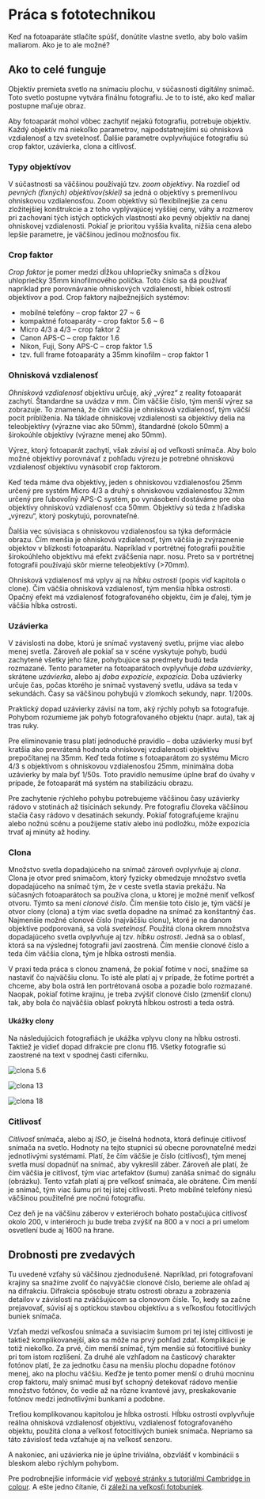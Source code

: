 Práca s fototechnikou
=====================

Keď na fotoaparáte stlačíte spúšť, donútite vlastne svetlo, aby bolo vaším maliarom. Ako je to ale možné?

Ako to celé funguje
-------------------

Objektív premieta svetlo na snímaciu plochu, v súčasnosti digitálny snímač. Toto svetlo postupne vytvára finálnu fotografiu. Je to to isté, ako keď maliar postupne maľuje obraz.

Aby fotoaparát mohol vôbec zachytiť nejakú fotografiu, potrebuje objektív. Každý objektív má niekoľko parametrov, najpodstatnejšími sú ohnisková vzdialenosť a tzv svetelnosť. Ďalšie parametre ovplyvňujúce fotografiu sú crop faktor, uzávierka, clona a citlivosť.

### Typy objektívov

V súčastnosti sa väčšinou používajú tzv. *zoom objektívy*. Na rozdieľ od *pevných (fixných) objektívov(skiel)* sa jedná o objektívy s premenlivou ohniskovou vzdialenosťou. Zoom objektívy sú flexibilnejšie za cenu zložitejšiej konštrukcie a z toho vyplývajúcej vyššiej ceny, váhy a rozmerov pri zachovaní tých istých optických vlastností ako pevný objektív na danej ohniskovej vzdialenosti. Pokiaľ je prioritou vyššia kvalita, nižšia cena alebo lepšie parametre, je väčšinou jedinou možnosťou fix.

### Crop faktor

*Crop faktor* je pomer medzi dĺžkou uhlopriečky snímača s dĺžkou uhlopriečky 35mm kinofilmového políčka. Toto číslo sa dá používať napríklad pre porovnávanie ohniskových vzdialeností, hĺbiek ostrostí objektívov a pod. Crop faktory najbežnejších systémov:

* mobilné telefóny – crop faktor 27 ~ 6
* kompaktné fotoaparáty – crop faktor 5.6 ~ 6
* Micro 4/3 a 4/3 – crop faktor 2
* Canon APS-C – crop faktor 1.6
* Nikon, Fuji, Sony APS-C – crop faktor 1.5
* tzv. full frame fotoaparáty a 35mm kinofilm – crop faktor 1

### Ohnisková vzdialenosť

*Ohnisková vzdialenosť* objektívu určuje, aký „výrez“ z reality fotoaparát zachytí. Štandardne sa uvádza v mm. Čím väčšie číslo, tým menší výrez sa zobrazuje. To znamená, že čím väčšia je ohnisková vzdialenosť, tým väčší pocit priblíženia. Na táklade ohniskovej vzdialenosti sa objektívy delia na teleobjektívy (výrazne viac ako 50mm), štandardné (okolo 50mm) a širokoúhle objektívy (výrazne menej ako 50mm).

Výrez, ktorý fotoaparát zachytí, však závisí aj od veľkosti snímača. Aby bolo možné objektívy porovnávať z pohľadu výrezu je potrebné ohniskovú vzdialenosť objektívu vynásobiť crop faktorom.

Keď teda máme dva objektívy, jeden s ohniskovou vzdialenosťou 25mm určený pre systém Micro 4/3 a druhý s ohniskovou vzdialenosťou 32mm určený pre ľubovoľný APS-C systém, po vynásobení dostáváme pre oba objektívy ohniskovú vzdialenosť cca 50mm. Objektívy sú teda z hľadiska „výrezu“, ktorý poskytujú, porovnateľné.

Ďalšia vec súvisiaca s ohniskovou vzdialenosťou sa týka deformácie obrazu. Čím menšia je ohnisková vzdialenosť, tým väčšia je zvýraznenie objektov v blízkosti fotoaparátu. Napríklad v portrétnej fotografii použitie širokoúhleho objektívu má efekt zväčšenia napr. nosu. Preto sa v portrétnej fotografii používajú skôr mierne teleobjektívy (\>70mm).

Ohnisková vzdialenosť má vplyv aj na *hĺbku ostrosti* (popis viď kapitola o clone). Čím väčšia ohnisková vzdialenosť, tým menšia hĺbka ostrosti. Opačný efekt má vzdialenosť fotografovaného objektu, čím je ďalej, tým je väčšia hĺbka ostrosti.

### Uzávierka

V závislosti na dobe, ktorú je snímač vystavený svetlu, prijme viac alebo menej svetla. Zároveň ale pokiaľ sa v scéne vyskytuje pohyb, budú zachytené všetky jeho fáze, pohybujúce sa predmety budú teda rozmazané. Tento parameter na fotoaparátoch ovplyvňuje *doba uzávierky*, skrátene *uzávierka*, alebo aj *doba expozície*, *expozícia*. Doba uzávierky určuje čas, počas ktorého je snímač vystavený svetlu, udáva sa teda v sekundách. Časy sa väčšinou pohybujú v zlomkoch sekundy, napr. 1/200s.

Praktický dopad uzávierky závisí na tom, aký rýchly pohyb sa fotografuje. Pohybom rozumieme jak pohyb fotografovaného objektu (napr. auta), tak aj tras ruky.

Pre eliminovanie trasu platí jednoduché pravidlo – doba uzávierky musí byť kratšia ako prevrátená hodnota ohniskovej vzdialenosti objektívu prepočítanej na 35mm. Keď teda fotíme s fotoaparátom zo systému Micro 4/3 s objektívom s ohniskovou vzdialenosťou 25mm, minimálna doba uzávierky by mala byť 1/50s. Toto pravidlo nemusíme úplne brať do úvahy v prípade, že fotoaparát má systém na stabilizáciu obrazu.

Pre zachytenie rýchleho pohybu potrebujeme väčšinou časy uzávierky rádovo v stotinách až tisícinách sekundy. Pre fotografiu človeka väčšinou stačia časy rádovo v desatinách sekundy. Pokiaľ fotografujeme krajinu alebo nožnú scénu a použijeme statív alebo inú podložku, môže expozícia trvať aj minúty až hodiny.

### Clona

Množstvo svetla dopadajúceho na snímač zároveň ovplyvňuje aj *clona*. Clona je otvor pred snímačom, ktorý fyzicky obmedzuje množstvo svetla dopadajúceho na snímač tým, že v ceste svetla stavia prekážu. Na súčasných fotoaparátoch sa používa clona, u ktorej je možné meniť veľkosť otvoru. Týmto sa mení *clonové číslo*. Čím menšie toto číslo je, tým väčší je otvor clony (clona) a tým viac svetla dopadne na snímač za konštantný čas. Najmenšie možné clonové číslo (najväčšiu clonu), ktoré je na danom objektíve podporovaná, sa volá *svetelnosť*. Použitá clona okrem množstva dopadajúceho svetla ovplyvňuje aj tzv. *hĺbku ostrosti*. Jedná sa o oblasť, ktorá sa na výslednej fotografii javí zaostrená. Čím menšie clonové číslo a teda čím väčšia clona, tým je hĺbka ostrosti menšia.

V praxi teda práca s clonou znamená, že pokiaľ fotíme v noci, snažíme sa nastaviť čo najväčšiu clonu. To isté ale platí aj v prípade, že fotíme portrét a chceme, aby bola ostrá len portrétovaná osoba a pozadie bolo rozmazané. Naopak, pokiaľ fotíme krajinu, je treba zvýšiť clonové číslo (zmenšiť clonu) tak, aby bola čo najväčšia oblasť pokrytá hĺbkou ostrosti a teda ostrá.

#### Ukážky clony

Na následujúcich fotografiách je ukážka vplyvu clony na hĺbku ostrosti. Taktiež je vidieť dopad difrakcie pre clonu f16. Všetky fotografie sú zaostrené na text v spodnej časti ciferníku.

![clona 5.6](img/clock-f5_6.jpg)

![clona 13](img/clock-f13.jpg)

![clona 18](img/clock-f18.jpg)

### Citlivosť

*Citlivosť* snímača, alebo aj *ISO*, je číselná hodnota, ktorá definuje citlivosť snímača na svetlo. Hodnoty na tejto stupnici sú obecne porovnateľné medzi jednotlivými systémami. Platí, že čím väčšie je číslo (citlivosť), tým menej svetla musí dopadnúť na snímač, aby vykreslil záber. Zároveň ale platí, že čím väčšia je citlivosť, tým viac artefaktov (šumu) zanáša snímač do signálu (obrázku). Tento vzťah platí aj pre veľkosť snímača, ale obrátene. Čím menší je snímač, tým viac šumu pri tej istej citlivosti. Preto mobilné telefóny niesú väčšinou použiteľné pre nočnú fotografiu.

Cez deň je na väčšinu záberov v exteriéroch bohato postačujúca citlivosť okolo 200, v interiéroch ju bude treba zvýšiť na 800 a v noci a pri umelom osvetlení bude aj 1600 na hrane.

Drobnosti pre zvedavých
-----------------------

Tu uvedené vzťahy sú väčšinou zjednodušené. Napríklad, pri fotografovaní krajiny sa snažíme zvoliť čo najvyäčšie clonové číslo, berieme ale ohľad aj na difrakciu. Difrakcia spôsobuje stratu ostrosti obrazu a zobrazenia detailov v závislosti na zväčšujúcom sa clonovom čísle. To, kedy sa začne prejavovať, súvisí aj s optickou stavbou objektívu a s veľkosťou fotocitlivých buniek snímača.

Vzťah medzi veľkosťou snímača a suvisiacim šumom pri tej istej citlivosti je taktiež komplikovanejší, ako sa môže na prvý pohľad zdať. Komplikácií je totiž niekoľko. Za prvé, čím menší snímač, tým menšie sú fotocitlivé bunky pri tom istom rozlíšení. Za druhé ale vzhľadom na časticový charakter fotónov platí, že za jednotku času na menšiu plochu dopadne fotónov menej, ako na plochu väčšiu. Keďže je tento pomer menší o druhú mocninu crop faktoru, malý snímač musí byť schopný detekovať rádovo menšie množstvo fotónov, čo vedie až na rôzne kvantové javy, preskakovanie fotónov medzi jednotlivými bunkami a podobne.

Treťiou komplikovanou kapitolou je hĺbka ostrosti. Hĺbku ostrosti ovplyvňuje reálna ohnisková vzdialenosť objektívu, vzdialenosť fotografovaného objektu, použitá clona a veľkosť fotocitlivých buniek snímača. Nepriamo sa táto závislosť teda vzťahuje aj na veľkosť senzoru.

A nakoniec, ani uzávierka nie je úplne triviálna, obzvlášť v kombinácii s bleskom alebo rýchlym pohybom.

Pre podrobnejšie informácie viď [webové stránky s tutoriálmi Cambridge in colour](http://www.cambridgeincolour.com/tutorials.htm). A ešte jedno čítanie, či [záleží na veľkosťi fotobuniek](http://www.clarkvision.com/articles/does.pixel.size.matter/).
